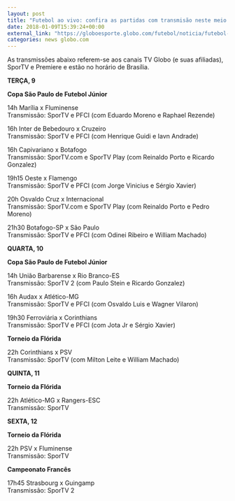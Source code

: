 ```yaml
---
layout: post
title: "Futebol ao vivo: confira as partidas com transmisão neste meio de semana"
date: 2018-01-09T15:39:24+00:00
external_link: "https://globoesporte.globo.com/futebol/noticia/futebol-ao-vivo-confira-as-partidas-com-transmissao-neste-meio-de-semana.ghtml"
categories: news globo.com
---
```

 
 
 

 
 
 
 

As transmissões abaixo referem-se aos canais TV Globo (e suas afiliadas), SporTV e Premiere e estão no horário de Brasília.

 
 
 

**TERÇA, 9**

 
 
 

**Copa São Paulo de Futebol Júnior**

 
 
 

14h Marília x Fluminense  
Transmissão: SporTV e PFCI (com Eduardo Moreno e Raphael Rezende)

 
 
 

16h Inter de Bebedouro x Cruzeiro  
Transmissão: SporTV e PFCI (com Henrique Guidi e Iavn Andrade)

 
 
 

16h Capivariano x Botafogo  
Transmissão: SporTV.com e SporTV Play (com Reinaldo Porto e Ricardo Gonzalez)

 
 
 

19h15 Oeste x Flamengo  
Transmissão: SporTV e PFCI (com Jorge Vinicius e Sérgio Xavier)

 
 
 

20h Osvaldo Cruz x Internacional  
Transmissão: SporTV.com e SporTV Play (com Reinaldo Porto e Pedro Moreno)

 
 
 

21h30 Botafogo-SP x São Paulo  
Transmissão: SporTV e PFCI (com Odinei Ribeiro e William Machado)

 
 
 

**QUARTA, 10**

 
 
 

**Copa São Paulo de Futebol Júnior**

 
 
 

14h União Barbarense x Rio Branco-ES  
Transmissão: SporTV 2 (com Paulo Stein e Ricardo Gonzalez)

 
 
 

16h Audax x Atlético-MG  
Transmissão: SporTV e PFCI (com Osvaldo Luis e Wagner Vilaron)

 
 
 

19h30 Ferroviária x Corinthians  
Transmissão: SporTV e PFCI (com Jota Jr e Sérgio Xavier)

 
 
 

**Torneio da Flórida**

 
 
 

22h Corinthians x PSV  
Transmissão: SporTV (com Milton Leite e William Machado)

 
 
 

**QUINTA, 11**

 
 
 

**Torneio da Flórida**

 
 
 

22h Atlético-MG x Rangers-ESC  
Transmissão: SporTV

 
 
 

**SEXTA, 12**

 
 
 

**Torneio da Flórida**

 
 
 

22h PSV x Fluminense  
Transmissão: SporTV

 
 
 

**Campeonato Francês**

 
 
 
 

17h45 Strasbourg x Guingamp  
Transmissão: SporTV 2

 
 
 
